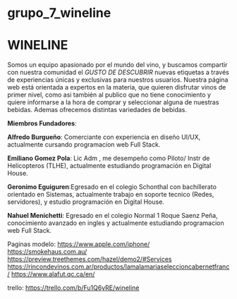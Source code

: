 # grupo_7_wineline

# WINELINE

Somos un equipo apasionado por el mundo del vino, y buscamos compartir con nuestra comunidad el *GUSTO DE DESCUBRIR* nuevas etiquetas a través de experiencias únicas y exclusivas para nuestros usuarios.
Nuestra página web está orientada a expertos en la materia, que quieren disfrutar vinos de primer nivel, como asi también al publico que no tiene conocimiento y quiere informarse a la hora de comprar y seleccionar alguna de nuestras bebidas. 
Ademas ofrecemos distintas variedades de bebidas.



**Miembros Fundadores**:

**Alfredo Burgueño**: Comerciante con experiencia en diseño UI/UX, actualmente cursando programacion web Full Stack.

**Emiliano Gomez Pola**: Lic Adm , me desempeño como Piloto/ Instr de Helicopteros (TLHE), actualmente estudiando programación en Digital House.

**Geronimo Eguiguren**:Egresado en el colegio Schonthal con bachillerato orientado en Sistemas, actualmente trabajo en soporte tecnico (Redes, servidores), y  estudio programación en Digital House.

**Nahuel Menichetti**: Egresado en el colegio Normal 1 Roque Saenz Peña, conocimiento avanzado en ingles y actualmente estudiando programacion web Full Stack.


Paginas modelo:
https://www.apple.com/iphone/
https://smokehaus.com.au/
https://preview.treethemes.com/hazel/demo2/#Services
https://rincondevinos.com.ar/productos/lamalamariaseleccioncabernetfranc/
https://www.alafut.qc.ca/en/


trello: https://trello.com/b/Fu1Q6yRE/wineline
